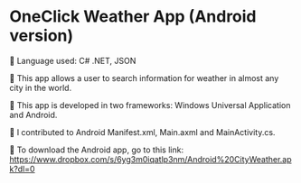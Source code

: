 # OneClick Weather App (Android version)

 Language used: C# .NET, JSON

 This app allows a user to search information for weather in almost any city in the world.

	This app is developed in two frameworks: Windows Universal Application and Android.

 I contributed to Android Manifest.xml, Main.axml and MainActivity.cs.

 To download the Android app, go to this link: https://www.dropbox.com/s/6yg3m0iqatlp3nm/Android%20CityWeather.apk?dl=0
